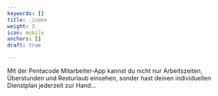 ```yaml
---
keywords: []
title: _index
weight: 3
icon: mobile
anchors: []
draft: true

---
```

Mit der Pentacode Mitarbeiter-App kannst du nicht nur Arbeitszeiten, Überstunden und Resturlaub einsehen, sonder hast deinen individuellen Dienstplan jederzeit zur Hand...